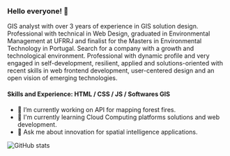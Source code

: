 ### Hello everyone! 👋

GIS analyst with over 3 years of experience in GIS solution design. Professional with technical in Web Design, graduated in Environmental Management at UFRRJ and finalist for the Masters in Environmental Technology in Portugal. Search for a company with a growth and technological environment. Professional with dynamic profile and very engaged in self-development, resilient, applied and solutions-oriented with recent skills in web frontend development, user-centered design and an open vision of emerging technologies.

#### Skills and Experience: HTML / CSS / JS / Softwares GIS 

- 🔭 I’m currently working on API for mapping forest fires.
- 🌱 I'm currently learning Cloud Computing platforms solutions and web development.
- 💬 Ask me about innovation for spatial intelligence applications.

![GitHub stats](https://github-readme-stats.vercel.app/api?username=ytmartins&&show_icons=true&title_color=ffffff&icon_color=e74c3c&text_color=daf7dc&bg_color=151515)

